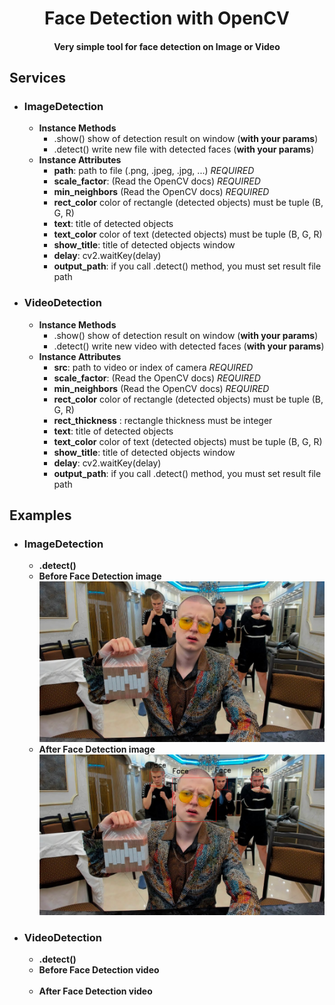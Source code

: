 <center><h1>Face Detection with OpenCV</h1></center>
<center><h4>Very simple tool for face detection on Image or Video</h4></center>
<h2>Services</h2>
<ul> 
<li>
<h3><b>ImageDetection</b></h3>
<ul>
<li>
<b>Instance Methods</b>
<ul>
<li>
    .show() show of detection result on window (<b>with your params</b>)
</li>
<li>
    .detect() write new file with detected faces (<b>with your params</b>)
</li>
</ul>
</li>
<li>
<b>Instance Attributes</b>
<ul> 
<li> 
<b>path</b>: path to file (.png, .jpeg, .jpg, ...) <i>REQUIRED</i>
</li>
<li>
<b>scale_factor</b>: (Read the OpenCV docs) <i>REQUIRED</i>
</li>
<li>
<b>min_neighbors</b> (Read the OpenCV docs) <i>REQUIRED</i>
</li>
<li>
<b>rect_color</b> color of rectangle (detected objects) must be tuple (B, G, R)
</li>
<li>
<b>text</b>: title of detected objects
</li>
<li>
<b>text_color</b> color of text (detected objects) must be tuple (B, G, R)
</li>
<li>
<b>show_title</b>: title of detected objects window
</li>
<li>
<b>delay</b>: cv2.waitKey(delay)
</li>
<li>
<b>output_path</b>: if you call .detect() method, you must set result file path
</li>
</ul>
</li>
</ul>
<li>
<h3><b>VideoDetection</b></h3>
<ul>
<li>
<b>Instance Methods</b>
<ul>
<li>
    .show() show of detection result on window (<b>with your params</b>)
</li>
<li>
    .detect() write new video with detected faces (<b>with your params</b>)
</li>
</ul>
</li>
<li>
<b>Instance Attributes</b>
<ul> 
<li> 
<b>src</b>: path to video or index of camera <i>REQUIRED</i>
</li>
<li>
<b>scale_factor</b>: (Read the OpenCV docs) <i>REQUIRED</i>
</li>
<li>
<b>min_neighbors</b> (Read the OpenCV docs) <i>REQUIRED</i>
</li>
<li>
<b>rect_color</b> color of rectangle (detected objects) must be tuple (B, G, R)
</li>
<li>
<b>rect_thickness</b> : rectangle thickness must be integer
</li>
<li>
<b>text</b>: title of detected objects
</li>
<li>
<b>text_color</b> color of text (detected objects) must be tuple (B, G, R)
</li>
<li>
<b>show_title</b>: title of detected objects window
</li>
<li>
<b>delay</b>: cv2.waitKey(delay)
</li>
<li>
<b>output_path</b>: if you call .detect() method, you must set result file path
</li>
</ul>
</li>
</ul>

</li>
</ul>

<h2>Examples</h2>
<ul>
<li>
<h3><b>ImageDetection</b></h3>
<ul>
<li><b>.detect()</b></li>
<li><b>Before Face Detection image</b></li>
<img src="static/examples/img.png" alt="" width="600"/>
<li><b>After Face Detection image</b></li>
<img src="static/examples/detected_faces.png" alt="" width="600">
</ul>
</li>
<li>
<h3><b>VideoDetection</b></h3>
<ul>
<li><b>.detect()</b></li>
<li><b>Before Face Detection video</b></li>
<img src="static/examples/vid.gif" alt="" width="600"/>
<li><b>After Face Detection video</b></li>
<img src="static/examples/detected_faces.gif" alt="" width="600"/>
</ul>
</li>
</ul>